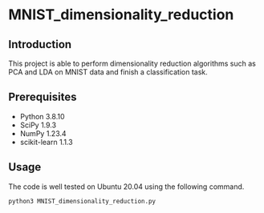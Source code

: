 # MNIST_dimensionality_reduction


## Introduction
This project is able to perform dimensionality reduction algorithms such as PCA and LDA on MNIST data and finish a classification task.


## Prerequisites

* Python 3.8.10
* SciPy 1.9.3
* NumPy 1.23.4
* scikit-learn 1.1.3


## Usage
The code is well tested on Ubuntu 20.04 using the following command.

```Cmd
python3 MNIST_dimensionality_reduction.py
```
